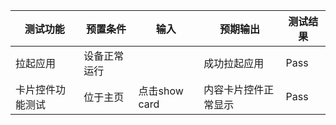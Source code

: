 | 测试功能        |预置条件| 输入          | 预期输出          |测试结果|
|-------------|--------------------------------|-------------|---------------|--------------------------------|
| 拉起应用        |	设备正常运行| 		          | 成功拉起应用        |Pass|
| 卡片控件功能测试   |	位于主页| 	点击show card   | 	内容卡片控件正常显示 |Pass|